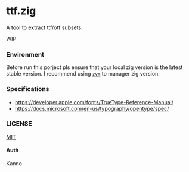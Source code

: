 # ttf.zig

A tool to extract ttf/otf subsets.

WIP

### Environment

Before run this porject pls ensure that your local zig version is the latest stable version. I recommend using [`zvm`](https://github.com/tristanisham/zvm) to manager zig version.

### Specifications

- https://developer.apple.com/fonts/TrueType-Reference-Manual/
- https://docs.microsoft.com/en-us/typography/opentype/spec/

### LICENSE

[MIT](./LICENSE)

#### Auth

Kanno
